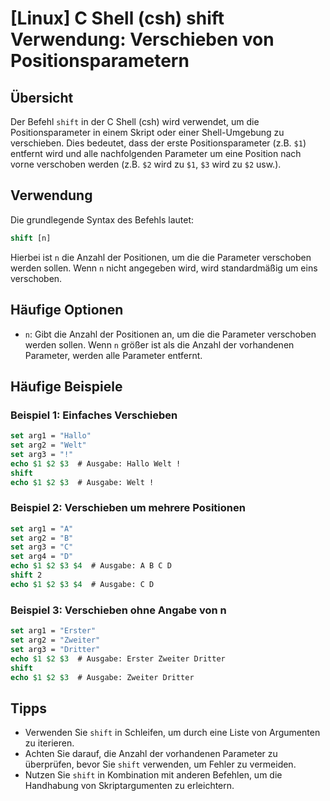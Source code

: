 # [Linux] C Shell (csh) shift Verwendung: Verschieben von Positionsparametern

## Übersicht
Der Befehl `shift` in der C Shell (csh) wird verwendet, um die Positionsparameter in einem Skript oder einer Shell-Umgebung zu verschieben. Dies bedeutet, dass der erste Positionsparameter (z.B. `$1`) entfernt wird und alle nachfolgenden Parameter um eine Position nach vorne verschoben werden (z.B. `$2` wird zu `$1`, `$3` wird zu `$2` usw.).

## Verwendung
Die grundlegende Syntax des Befehls lautet:

```csh
shift [n]
```

Hierbei ist `n` die Anzahl der Positionen, um die die Parameter verschoben werden sollen. Wenn `n` nicht angegeben wird, wird standardmäßig um eins verschoben.

## Häufige Optionen
- `n`: Gibt die Anzahl der Positionen an, um die die Parameter verschoben werden sollen. Wenn `n` größer ist als die Anzahl der vorhandenen Parameter, werden alle Parameter entfernt.

## Häufige Beispiele

### Beispiel 1: Einfaches Verschieben
```csh
set arg1 = "Hallo"
set arg2 = "Welt"
set arg3 = "!"
echo $1 $2 $3  # Ausgabe: Hallo Welt !
shift
echo $1 $2 $3  # Ausgabe: Welt !
```

### Beispiel 2: Verschieben um mehrere Positionen
```csh
set arg1 = "A"
set arg2 = "B"
set arg3 = "C"
set arg4 = "D"
echo $1 $2 $3 $4  # Ausgabe: A B C D
shift 2
echo $1 $2 $3 $4  # Ausgabe: C D
```

### Beispiel 3: Verschieben ohne Angabe von n
```csh
set arg1 = "Erster"
set arg2 = "Zweiter"
set arg3 = "Dritter"
echo $1 $2 $3  # Ausgabe: Erster Zweiter Dritter
shift
echo $1 $2 $3  # Ausgabe: Zweiter Dritter
```

## Tipps
- Verwenden Sie `shift` in Schleifen, um durch eine Liste von Argumenten zu iterieren.
- Achten Sie darauf, die Anzahl der vorhandenen Parameter zu überprüfen, bevor Sie `shift` verwenden, um Fehler zu vermeiden.
- Nutzen Sie `shift` in Kombination mit anderen Befehlen, um die Handhabung von Skriptargumenten zu erleichtern.
